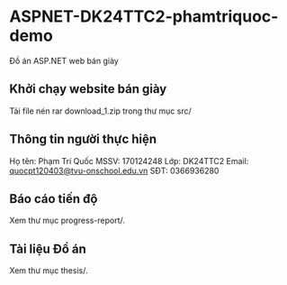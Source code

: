 # ASPNET-DK24TTC2-phamtriquoc-demo
Đồ án ASP.NET web bán giày
## Khởi chạy website bán giày
Tải file nén rar download_1.zip trong thư mục src/
## Thông tin người thực hiện
Họ tên: Phạm Trí Quốc
MSSV: 170124248
Lớp: DK24TTC2
Email: quocpt120403@tvu-onschool.edu.vn
SĐT: 0366936280
## Báo cáo tiến độ
Xem thư mục progress-report/.
## Tài liệu Đồ án
Xem thư mục thesis/.

